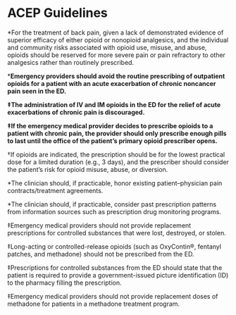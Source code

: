 ACEP Guidelines
=

*For the treatment of back pain, given a lack of demonstrated evidence of superior efficacy of either opioid or nonopioid analgesics, and the individual and community risks associated with opioid use, misuse, and abuse, opioids should be reserved for more severe pain or pain refractory to other analgesics rather than routinely prescribed.


***Emergency providers should avoid the routine prescribing of outpatient opioids for a patient with an acute exacerbation of chronic noncancer pain seen in the ED.**

**‡The administration of IV and IM opioids in the ED for the relief of acute exacerbations of chronic pain is discouraged.**

**‡If the emergency medical provider decides to prescribe opioids to a patient with chronic pain, the provider should only prescribe enough pills to last until the office of the patient’s primary opioid prescriber opens.**

†If opioids are indicated, the prescription should be for the lowest practical dose for a limited duration (e.g., 3 days), and the prescriber should consider the patient’s risk for opioid misuse, abuse, or diversion.

*The clinician should, if practicable, honor existing patient–physician pain contracts/treatment agreements.

*The clinician should, if practicable, consider past prescription patterns from information sources such as prescription drug monitoring programs.

‡Emergency medical providers should not provide replacement prescriptions for controlled substances that were lost, destroyed, or stolen.

‡Long-acting or controlled-release opioids (such as OxyContin®, fentanyl patches, and methadone) should not be prescribed from the ED.

‡Prescriptions for controlled substances from the ED should state that the patient is required to provide a government-issued picture identification (ID) to the pharmacy filling the prescription.

‡Emergency medical providers should not provide replacement doses of methadone for patients in a methadone treatment program.